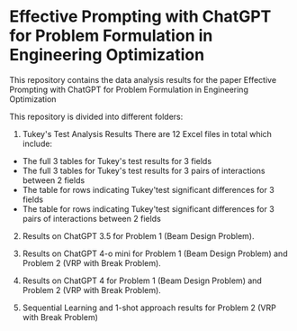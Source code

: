 # Effective Prompting with ChatGPT for Problem Formulation in Engineering Optimization

This repository contains the data analysis results for the paper Effective Prompting with ChatGPT for Problem Formulation in Engineering Optimization

This repository is divided into different folders:
1. Tukey's Test Analysis Results
There are 12 Excel files in total which include: 
- The full 3 tables for Tukey's test results for 3 fields
- The full 3 tables for Tukey's test results for 3 pairs of interactions between 2 fields
- The table for rows indicating Tukey'test significant differences for 3 fields
- The table for rows indicating Tukey'test significant differences for 3 pairs of interactions between 2 fields

2. Results on ChatGPT 3.5 for Problem 1 (Beam Design Problem). 

3. Results on ChatGPT 4-o mini for Problem 1 (Beam Design Problem) and Problem 2 (VRP with Break Problem). 

4. Results on ChatGPT 4 for Problem 1 (Beam Design Problem) and Problem 2 (VRP with Break Problem). 

5. Sequential Learning and 1-shot approach results for Problem 2 (VRP with Break Problem)


